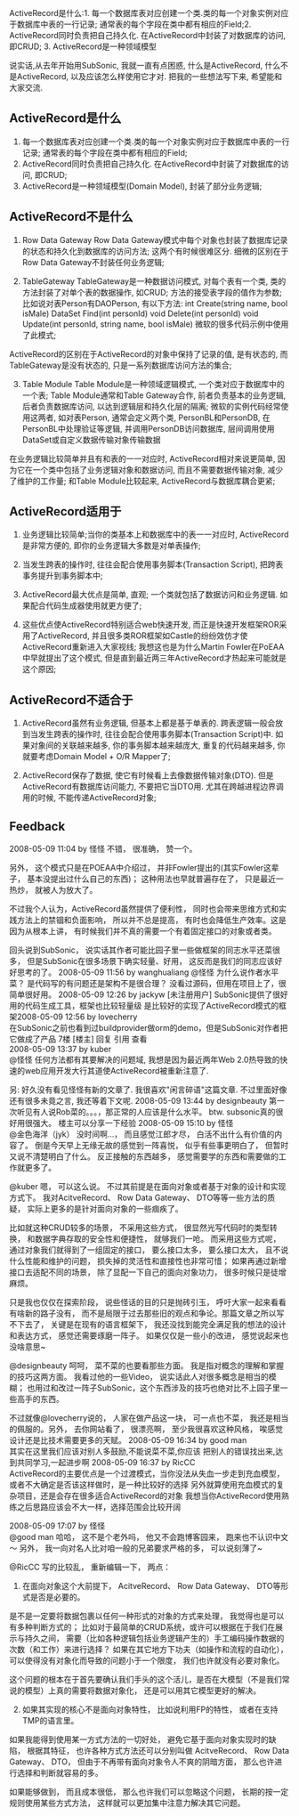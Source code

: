ActiveRecord是什么:1. 每一个数据库表对应创建一个类.类的每一个对象实例对应于数据库中表的一行记录; 通常表的每个字段在类中都有相应的Field;2. ActiveRecord同时负责把自己持久化. 在ActiveRecord中封装了对数据库的访问, 即CRUD; 3. ActiveRecord是一种领域模型 


说实话,从去年开始用SubSonic, 我就一直有点困惑, 什么是ActiveRecord, 什么不是ActiveRecord, 以及应该怎么样使用它才对. 把我的一些想法写下来, 希望能和大家交流. 

## ActiveRecord是什么

1. 每一个数据库表对应创建一个类.类的每一个对象实例对应于数据库中表的一行记录; 通常表的每个字段在类中都有相应的Field; 
2. ActiveRecord同时负责把自己持久化. 在ActiveRecord中封装了对数据库的访问, 即CRUD; 
3. ActiveRecord是一种领域模型(Domain Model), 封装了部分业务逻辑; 

## ActiveRecord不是什么

1. Row Data Gateway 
   Row Data Gateway模式中每个对象也封装了数据库记录的状态和持久化到数据库的访问方法; 这两个有时候很难区分. 细微的区别在于Row Data Gateway不封装任何业务逻辑; 

2. TableGateway 
   TableGateway是一种数据访问模式, 对每个表有一个类, 类的方法封装了对单个表的数据操作, 如CRUD; 方法的接受表字段的值作为参数; 
   比如说对表Person有DAOPerson, 有以下方法: 
   int Create(string name, bool isMale) 
   DataSet Find(int personId) 
   void Delete(int personId) 
   void Update(int personId, string name, bool isMale) 
   微软的很多代码示例中使用了此模式; 

ActiveRecord的区别在于ActiveRecord的对象中保持了记录的值, 是有状态的, 而TableGateway是没有状态的, 只是一系列数据库访问方法的集合; 

3. Table Module 
   Table Module是一种领域逻辑模式, 一个类对应于数据库中的一个表; Table Module通常和Table Gateway合作, 前者负责基本的业务逻辑, 后者负责数据库访问, 以达到逻辑层和持久化层的隔离; 微软的实例代码经常使用这两者, 如对表Person, 通常会定义两个类, PersonBL和PersonDB, 在PersonBL中处理验证等逻辑, 并调用PersonDB访问数据库, 层间调用使用DataSet或自定义数据传输对象传输数据 

在业务逻辑比较简单并且有和表的一一对应时, ActiveRecord相对来说更简单, 因为它在一个类中包括了业务逻辑对象和数据访问, 而且不需要数据传输对象, 减少了维护的工作量; 
和Table Module比较起来, ActiveRecord与数据库耦合更紧; 

## ActiveRecord适用于

1. 业务逻辑比较简单;当你的类基本上和数据库中的表一一对应时, ActiveRecord是非常方便的, 即你的业务逻辑大多数是对单表操作; 

2. 当发生跨表的操作时, 往往会配合使用事务脚本(Transaction Script), 把跨表事务提升到事务脚本中; 

3. ActiveRecord最大优点是简单, 直观; 一个类就包括了数据访问和业务逻辑. 如果配合代码生成器使用就更方便了; 

4. 这些优点使ActiveRecord特别适合web快速开发, 而正是快速开发框架ROR采用了ActiveRecord, 并且很多类ROR框架如Castle的纷纷效仿才使ActiveRecord重新进入大家视线; 
   我想这也是为什么Martin Fowler在PoEAA中早就提出了这个模式, 但是直到最近两三年ActiveRecord才热起来可能就是这个原因; 

## ActiveRecord不适合于 

1. ActiveRecord虽然有业务逻辑, 但基本上都是基于单表的. 跨表逻辑一般会放到当发生跨表的操作时, 往往会配合使用事务脚本(Transaction Script)中. 如果对象间的关联越来越多, 你的事务脚本越来越庞大, 重复的代码越来越多, 你就要考虑Domain Model + O/R Mapper了; 

2. ActiveRecord保存了数据, 使它有时候看上去像数据传输对象(DTO). 但是ActiveRecord有数据库访问能力, 不要把它当DTO用. 尤其在跨越进程边界调用的时候, 不能传递ActiveRecord对象; 

## Feedback 

2008-05-09 11:04 by 怪怪 
不错， 很准确， 赞一个。 

另外， 这个模式只是在POEAA中介绍过， 并非Fowler提出的(其实Fowler这辈子， 基本没提出过什么自己的东西)； 这种用法也早就普遍存在了， 只是最近一热炒， 就被人为放大了。 

不过我个人认为，ActiveRecord虽然提供了便利性， 同时也会带来思维方式和实践方法上的禁锢和负面影响， 所以并不总是提高， 有时也会降低生产效率。这是因为从根本上讲， 有时候我们并不真的需要一个有着固定接口的对象或者类。 

回头说到SubSonic， 说实话其作者可能比园子里一些做框架的同志水平还菜很多， 但是SubSonic在很多场景下确实轻量、好用， 这反而是我们的同志应该好好思考的了。 
2008-05-09 11:56 by wanghualiang 
@怪怪 
为什么说作者水平菜？ 
是代码写的有问题还是架构不是很合理？ 
没看过源码，但用在项目上了，很简单很好用。 
2008-05-09 12:26 by jackyw [未注册用户] 
SubSonic提供了很好用的代码生成工具，框架也比较轻量级 
是比较好的实现了ActiveRecord模式的框架2008-05-09 12:56 by lovecherry       
在SubSonic之前也看到过buildprovider做orm的demo，但是SubSonic对作者把它做成了产品 
7楼 [楼主]   回复  引用  查看  
2008-05-09 13:37 by kuber       
@怪怪 
任何方法都有其要解决的问题域, 我想是因为最近两年Web 2.0热导致的快速的web应用开发大行其道使ActiveRecord被重新注意了. 

另: 好久没有看见怪怪有新的文章了. 我很喜欢"闲言碎语"这篇文章. 不过里面好像还有很多未竟之言, 我还等着下文呢. 
2008-05-09 13:44 by designbeauty 
第一次听见有人说Rob菜的。。。，那正常的人应该是什么水平。 
btw. subsonic真的很好用很强大。 楼主可以分享一下经验 
2008-05-09 15:10 by 怪怪       
@金色海洋（jyk） 
没时间啊...， 而且感觉江郎才尽， 白活不出什么有价值的内容了。 倒是今天早上无缘无故的感觉到一阵喜悦， 似乎有些事更明白了， 但暂时又说不清楚明白了什么。 反正接触的东西越多， 感觉需要学的东西和需要做的工作就更多了。 

@kuber 
嗯， 可以这么说。 不过其前提是在面向对象或者基于对象的设计和实现方式下。 我对AcitveRecord、 Row Data Gateway、 DTO等等一些方法的质疑， 实际上更多的是针对面向对象的一些痼疾了。 

比如就这种CRUD较多的场景， 不采用这些方式， 很显然光写代码时的类型转换， 和数据字典存取的安全性和便捷性， 就够我们一呛。 而采用这些方式呢， 通过对象我们就得到了一组固定的接口， 要么接口太多， 要么接口太大， 且不说什么性能和维护的问题， 损失掉的灵活性和直接性也非常可惜； 如果再通过新增接口去适配不同的场景， 除了显配一下自己的面向对象功力， 很多时候只是徒增麻烦。 

只是我也仅仅在探索阶段， 说些怪话的目的只是抛砖引玉， 呼吁大家一起来看看有啥新的路子没有， 而不是局限于过去那些旧的观点和争论。那篇文章之所以写不下去了， 关键是在现有的语言框架下， 我还没找到能完全满足我的想法的设计和表达方式， 感觉还需要琢磨一阵子。 如果仅仅是一些小的改进， 感觉说起来也没啥意思~ 

@designbeauty 
呵呵， 菜不菜的也要看那些方面。 我是指对概念的理解和掌握的技巧这两方面。 我看过他的一些Video， 说实话此人对很多概念是相当的模糊； 也用过和改过一阵子SubSonic，这个东西涉及的技巧也绝对比不上园子里一些高手的东西。 

不过就像@lovecherry说的， 人家在做产品这一块， 可一点也不菜， 我还是相当的佩服的。另外， 去你网站看了， 很漂亮啊， 至少我很喜欢这种风格， 唉感觉设计还是比技术需要更多的天赋。 
2008-05-09 16:34 by good man       
其实在这里我们应该对别人多鼓励,不能说菜不菜,你应该 
把别人的错误找出来,达到共同学习,一起进步啊 
2008-05-09 16:37 by RicCC       
ActiveRecord的主要优点是一个过渡模式，当你没法从失血一步走到充血模型，或者不大确定是否该这样做时，是一种比较好的选择 
另外就算使用充血模式的复杂项目，还是会存在很多适合ActiveRecord的对象 
我想当你ActiveRecord使用熟练之后思路应该会不大一样，选择范围会比较开阔 

2008-05-09 17:07 by 怪怪       
@good man 
哈哈， 这不是个老外吗， 他又不会跑博客园来， 跑来也不认识中文～ 另外， 我一向对名人比对咱一般的兄弟要求严格的多， 可以说刻薄了~ 

@RicCC 
写的比较乱， 重新编辑一下， 两点： 

1. 在面向对象这个大前提下， AcitveRecord、 Row Data Gateway、 DTO等形式是否是必要的。 

是不是一定要将数据包裹以任何一种形式的对象的方式来处理， 我觉得也是可以有多种判断方式的； 比如对于最简单的CRUD系统，或许可以根据在于我们在展示与持久之间， 需要（比如各种逻辑包括业务逻辑产生的）手工编码操作数据的次数（和工作）来进行选择？ 如果在其它地方下功夫（如操作和流程的自动化），可以使得没有对象化而导致的问题小于一个限度， 我们也许就没有必要对象化。 

这个问题的根本在于首先要确认我们手头的这个活儿，是否在大模型（不是我们常说的模型）上真的需要将数据对象化， 还是可以用其它模型更好的解决。 

2. 如果其实现的核心不是面向对象特性， 比如说利用FP的特性， 或者在支持TMP的语言里。 

如果我能得到使用某一方式方法的一切好处， 避免它基于面向对象实现时的缺陷， 根据其特征， 也许各种方式方法还可以分别叫做 AcitveRecord、 Row Data Gateway、 DTO， 但由于不再带有面向对象令人不爽的阴暗方面， 那么也许进行选择和判断就容易的多。 

如果能够做到， 而且成本很低， 那么也许我们可以忽略这个问题， 长期的按一定规则使用某些方式方法， 这样就可以更加集中注意力解决其它问题。